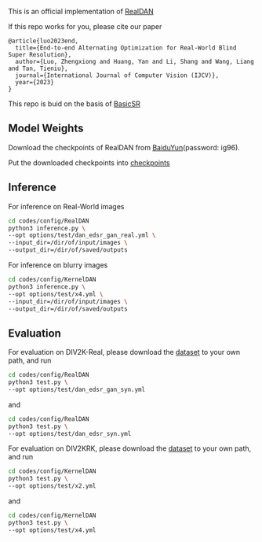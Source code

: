 This is an official implementation of [RealDAN](https://arxiv.org/abs/2308.08816)

If this repo works for you, please cite our paper
```bitex
@article{luo2023end,
  title={End-to-end Alternating Optimization for Real-World Blind Super Resolution},
  author={Luo, Zhengxiong and Huang, Yan and Li, Shang and Wang, Liang and Tan, Tieniu},
  journal={International Journal of Computer Vision (IJCV)},
  year={2023}
}
```

This repo is buid on the basis of [BasicSR](https://github.com/XPixelGroup/BasicSR)

## Model Weights
Download the checkpoints of RealDAN from [BaiduYun](https://pan.baidu.com/s/1tNT6G-6vh6fCnZrvXLvBBw?pwd=ig96)(password: ig96).

Put the downloaded checkpoints into [checkpoints](./checkpoints)


## Inference

For inference on Real-World images

```bash
cd codes/config/RealDAN
python3 inference.py \
--opt options/test/dan_edsr_gan_real.yml \
--input_dir=/dir/of/input/images \
--output_dir=/dir/of/saved/outputs
```

For inference on blurry images

```bash
cd codes/config/KernelDAN
python3 inference.py \
--opt options/test/x4.yml \
--input_dir=/dir/of/input/images \
--output_dir=/dir/of/saved/outputs
```

## Evaluation

For evaluation on DIV2K-Real, please download the [dataset](https://pan.baidu.com/s/1tNT6G-6vh6fCnZrvXLvBBw?pwd=ig96) to your own path, and run

```bash
cd codes/config/RealDAN
python3 test.py \
--opt options/test/dan_edsr_gan_syn.yml
```

and

```bash
cd codes/config/RealDAN
python3 test.py \
--opt options/test/dan_edsr_syn.yml
```


For evaluation on DIV2KRK, please download the [dataset](http://www.wisdom.weizmann.ac.il/~vision/kernelgan/DIV2KRK_public.zip) to your own path, and run

```bash
cd codes/config/KernelDAN
python3 test.py \
--opt options/test/x2.yml 
```

and

```bash
cd codes/config/KernelDAN
python3 test.py \
--opt options/test/x4.yml 
```
